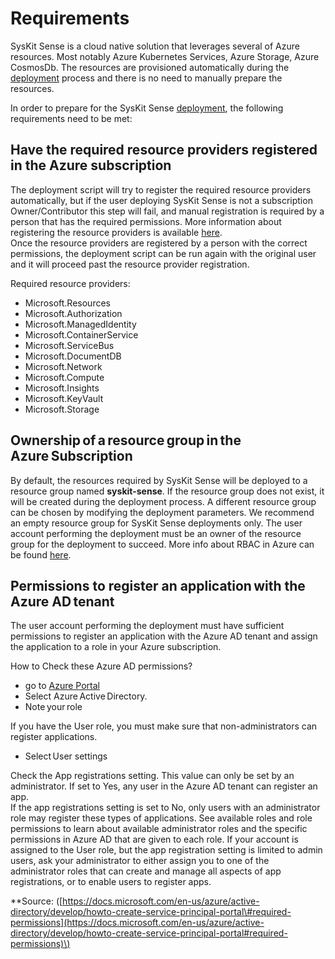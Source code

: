 # Requirements

SysKit Sense is a cloud native solution that leverages several of Azure resources. Most notably Azure Kubernetes Services, Azure Storage, Azure CosmosDb. The resources are provisioned automatically during the [deployment](https://github.com/SysKitTeam/docs-sense/tree/c1996a12ec0e63b0a079f6c3da1790205a180774/installation-and-configuration/deployment.md) process and there is no need to manually prepare the resources.

In order to prepare for the SysKit Sense [deployment](https://github.com/SysKitTeam/docs-sense/tree/c1996a12ec0e63b0a079f6c3da1790205a180774/installation-and-configuration/deployment.md), the following requirements need to be met:

## Have the required resource providers registered in the Azure subscription

The deployment script will try to register the required resource providers automatically, but if the user deploying SysKit Sense is not a subscription Owner/Contributor this step will fail, and manual registration is required by a person that has the required permissions. More information about registering the resource providers is available [here](https://docs.microsoft.com/en-us/azure/azure-resource-manager/management/resource-providers-and-types).  
Once the resource providers are registered by a person with the correct permissions, the deployment script can be run again with the original user and it will proceed past the resource provider registration.

Required resource providers:

* Microsoft.Resources 
* Microsoft.Authorization 
* Microsoft.ManagedIdentity 
* Microsoft.ContainerService 
* Microsoft.ServiceBus 
* Microsoft.DocumentDB 
* Microsoft.Network 
* Microsoft.Compute 
* Microsoft.Insights 
* Microsoft.KeyVault 
* Microsoft.Storage 

## Ownership of a resource group in the Azure Subscription

By default, the resources required by SysKit Sense will be deployed to a resource group named **syskit-sense**. If the resource group does not exist, it will be created during the deployment process. A different resource group can be chosen by modifying the deployment parameters. We recommend an empty resource group for SysKit Sense deployments only. The user account performing the deployment must be an owner of the resource group for the deployment to succeed. More info about RBAC in Azure can be found [here](https://docs.microsoft.com/en-us/azure/role-based-access-control/role-assignments-portal).

## Permissions to register an application with the Azure AD tenant

The user account performing the deployment must have sufficient permissions to register an application with the Azure AD tenant and assign the application to a role in your Azure subscription.

How to Check these Azure AD permissions?

* go to [Azure Portal](https://portal.azure.com/)
* Select Azure Active Directory.  
* Note your role  

If you have the User role, you must make sure that non-administrators can register applications.

* Select User settings  

Check the App registrations setting. This value can only be set by an administrator. If set to Yes, any user in the Azure AD tenant can register an app.  
If the app registrations setting is set to No, only users with an administrator role may register these types of applications. See available roles and role permissions to learn about available administrator roles and the specific permissions in Azure AD that are given to each role. If your account is assigned to the User role, but the app registration setting is limited to admin users, ask your administrator to either assign you to one of the administrator roles that can create and manage all aspects of app registrations, or to enable users to register apps.

\*\*Source: \([https://docs.microsoft.com/en-us/azure/active-directory/develop/howto-create-service-principal-portal\#required-permissions](https://docs.microsoft.com/en-us/azure/active-directory/develop/howto-create-service-principal-portal#required-permissions)\)


